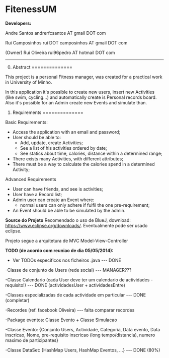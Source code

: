 **FitenessUM**
==============

**Developers:**

Andre Santos andrerfcsantos AT gmail DOT com

Rui Camposinhos rui DOT camposinhos AT gmail DOT com

(Owner) Rui Oliveira rui96pedro AT hotmail DOT com

--------------

0) Abstract
==============

This project is a personal Fitness manager, was created for a practical work in University of Minho.

In this application it's possible to create new users, insert new Activities (like swim, cycling...) and automatically create is Personal records board.
Also it's possible for an Admin create new Events and simulate than.


1) Requirements
==============

Basic Requirements: 

 - Access the application with an email and password;
 - User should be able to:
 	- Add, update, create Activities;
 	- See a list of his activities ordered by date;
 	- See statics about time, calories, distance within a determined range;
 - There exists many Activities, with different attributes;
 - There must be a way to calculate the calories spend in a determined Activity;

Advanced Requirements

 - User can have friends, and see is activities;
 - User have a Record list;
 - Admin user can create an Event where:
 	- normal users can only adhere if fulfil the one pre-requirement;
 - An Event should be able to be simulated by the admin.





**Source do Projeto**
Recomendado o uso de BlueJ, download: https://www.eclipse.org/downloads/. Eventualmente pode ser usado eclipse.

Projeto segue a arquitetura de MVC Model-View-Controller


**TODO (de acordo com reuniao de dia 05/05/2014):**

- Ver TODOs especificos nos ficheiros .java --- DONE

-Classe de conjunto de Users (rede social) --- MANAGER???

-Classe Calendario (cada User deve ter um calendario de actividades - requisito!) --- DONE (actividadesUser + actividadesEntre)

-Classes especializadas de cada actividade em particular --- DONE (completar)

-Recordes (ref. facebook Oliveira) --- falta comparar recordes

-Package eventos: Classe Evento + Classe Simulacao

-Classe Evento: {Conjunto Users, Actividade, Categoria, Data evento, Data inscricao, Nome, pre-requisito inscricao (long tempo/distancia), numero maximo de participantes}

-Classe DataSet: {HashMap Users, HashMap Eventos, ...} --- DONE (80%)
